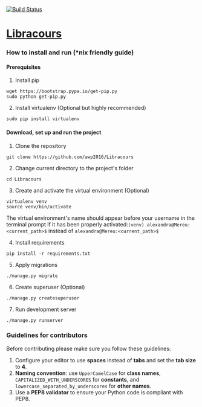 [![Build Status](https://travis-ci.org/awp2016/Libracours.svg?branch=master)](https://travis-ci.org/awp2016/Libracours)
# [Libracours](https://drive.google.com/open?id=1z4R4XMqrmVXvlhJIcYaFKoqQzIJns88wmR9dVgXdxOc)

### How to install and run (*nix friendly guide)
#### Prerequisites

1. Install pip

  ```
  wget https://bootstrap.pypa.io/get-pip.py
  sudo python get-pip.py
  ```

2. Install virtualenv (Optional but highly recommended)

  ```
  sudo pip install virtualenv
  ```

#### Download, set up and run the project
1. Clone the repository

  ```
  git clone https://github.com/awp2016/Libracours
  ```
2. Change current directory to the project's folder

  ```
  cd Libracours
  ```
3. Create and activate the virtual environment (Optional)

  ```
  virtualenv venv
  source venv/bin/activate
  ```
  The virtual environment's name should appear before your username in the terminal prompt if it has been properly activated:```(venv) alexandra@Mereu:<current_path>$``` instead of ```alexandra@Mereu:<current_path>$```

4. Install requirements

  ```
  pip install -r requirements.txt
  ```
5. Apply migrations

  ```
  ./manage.py migrate
  ```
6. Create superuser (Optional)

  ```
  ./manage.py createsuperuser
  ```
7. Run development server

  ```
  ./manage.py runserver
  ```

### Guidelines for contributors
Before contributing please make sure you follow these guidelines:

1. Configure your editor to use **spaces** instead of **tabs** and set the **tab size** to **4**.
2. **Naming convention**: use ```UpperCamelCase``` for **class names**, ```CAPITALIZED_WITH_UNDERSCORES``` for **constants**, and ```lowercase_separated_by_underscores``` for **other names**.
3. Use a **PEP8 validator** to ensure your Python code is compliant with PEP8.
